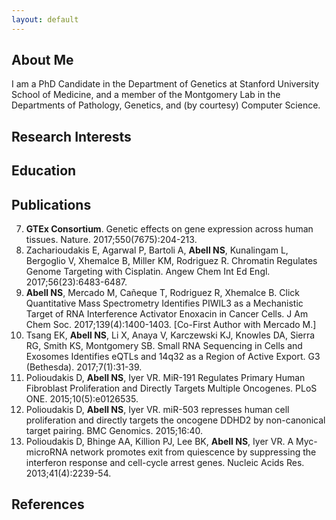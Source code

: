 ```yaml
---
layout: default
---
```


## About Me

I am a PhD Candidate in the Department of Genetics at Stanford University School of Medicine, and a member of the Montgomery Lab in the Departments of Pathology, Genetics, and (by courtesy) Computer Science.

## Research Interests

## Education

## Publications

7. **GTEx Consortium**. Genetic effects on gene expression across human tissues. Nature. 2017;550(7675):204-213.
6. Zacharioudakis E, Agarwal P, Bartoli A, **Abell NS**, Kunalingam L, Bergoglio V, Xhemalce B, Miller KM, Rodriguez R. Chromatin Regulates Genome Targeting with Cisplatin. Angew Chem Int Ed Engl. 2017;56(23):6483-6487.
5. **Abell NS**, Mercado M, Cañeque T, Rodriguez R, Xhemalce B. Click Quantitative Mass Spectrometry Identifies PIWIL3 as a Mechanistic Target of RNA Interference Activator Enoxacin in Cancer Cells. J Am Chem Soc. 2017;139(4):1400-1403. [Co-First Author with Mercado M.]
4. Tsang EK, **Abell NS**, Li X, Anaya V, Karczewski KJ, Knowles DA, Sierra RG, Smith KS, Montgomery SB. Small RNA Sequencing in Cells and Exosomes Identifies eQTLs and 14q32 as a Region of Active Export. G3 (Bethesda). 2017;7(1):31-39.
3. Polioudakis D, **Abell NS**, Iyer VR. MiR-191 Regulates Primary Human Fibroblast Proliferation and Directly Targets Multiple Oncogenes. PLoS ONE. 2015;10(5):e0126535.
2. Polioudakis D, **Abell NS**, Iyer VR. miR-503 represses human cell proliferation and directly targets the oncogene DDHD2 by non-canonical target pairing. BMC Genomics. 2015;16:40.
1. Polioudakis D, Bhinge AA, Killion PJ, Lee BK, **Abell NS**, Iyer VR. A Myc-microRNA network promotes exit from quiescence by suppressing the interferon response and cell-cycle arrest genes. Nucleic Acids Res. 2013;41(4):2239-54.

## References
